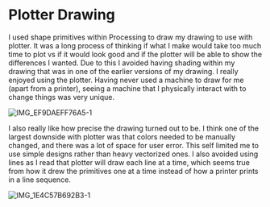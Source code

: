 # Plotter Drawing 

I used shape primitives within Processing to draw my drawing to use with plotter. It was a long process of thinking if what I make would take too much time to plot vs if it would look good and if the plotter will be able to show the differences I wanted. Due to this I avoided having shading within my drawing that was in one of the earlier versions of my drawing. I really enjoyed using the plotter. Having never used a machine to draw for me (apart from a printer), seeing a machine that I physically interact with to change things was very unique. 

![IMG_EF9DAEFF76A5-1](https://user-images.githubusercontent.com/7217791/69113921-5f822600-0a39-11ea-99b7-a4107e0c9377.jpeg)

I also really like how precise the drawing turned out to be. I think one of the largest downside with plotter was that colors needed to be manually changed, and there was a lot of space for user error. This self limited me to use simple designs rather than heavy vectorized ones. I also avoided using lines as I read that plotter will draw each line at a time, which seems true from how it drew the primitives one at a time instead of how a printer prints in a line sequence.

![IMG_1E4C57B692B3-1](https://user-images.githubusercontent.com/7217791/69114250-be479f80-0a39-11ea-8cbd-804d2b4a2413.jpeg)
